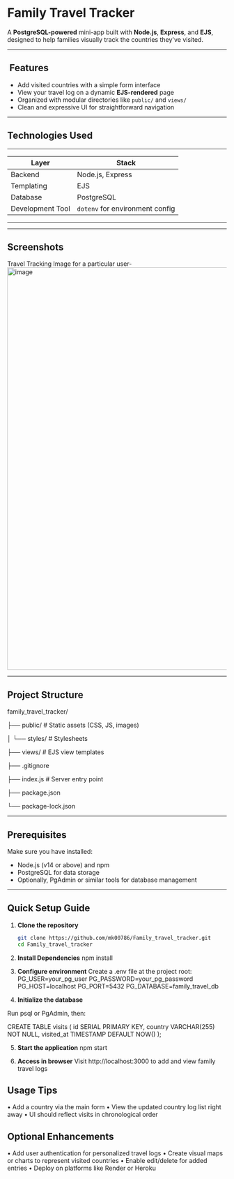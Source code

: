 # Family Travel Tracker

A **PostgreSQL-powered** mini-app built with **Node.js**, **Express**, and **EJS**, designed to help families visually track the countries they've visited.

---

## ​ Features

- Add visited countries with a simple form interface  
- View your travel log on a dynamic **EJS-rendered** page  
- Organized with modular directories like `public/` and `views/`  
- Clean and expressive UI for straightforward navigation

---

##  Technologies Used
-----------------------------------------------------
| Layer            | Stack                          |
|------------------|--------------------------------|
| Backend          | Node.js, Express               |
| Templating       | EJS                            |
| Database         | PostgreSQL                     |
| Development Tool | `dotenv` for environment config|
-----------------------------------------------------

---

##   Screenshots

Travel Tracking Image for a particular user-
<img width="1882" height="923" alt="image" src="https://github.com/user-attachments/assets/e2948fb7-a3ef-4a6c-8cd9-2271bf4b3d9d" />

---
##  Project Structure

family_travel_tracker/

├── public/ # Static assets (CSS, JS, images)

│ └── styles/ # Stylesheets

├── views/ # EJS view templates

├── .gitignore

├── index.js # Server entry point

├── package.json

└── package-lock.json

---

##  Prerequisites

Make sure you have installed:

- Node.js (v14 or above) and npm  
- PostgreSQL for data storage  
- Optionally, PgAdmin or similar tools for database management

---

##  Quick Setup Guide

1. **Clone the repository**
   ```bash
   git clone https://github.com/mk00786/Family_travel_tracker.git
   cd Family_travel_tracker

2. **Install Dependencies**
    npm install

3.  **Configure environment**
    Create a .env file at the project root:
    PG_USER=your_pg_user
    PG_PASSWORD=your_pg_password
    PG_HOST=localhost
    PG_PORT=5432
    PG_DATABASE=family_travel_db

4.  **Initialize the database**

Run psql or PgAdmin, then:

CREATE TABLE visits (
  id SERIAL PRIMARY KEY,
  country VARCHAR(255) NOT NULL,
  visited_at TIMESTAMP DEFAULT NOW()
);

5.  **Start the application**
npm start

6.  **Access in browser**
Visit http://localhost:3000 to add and view family travel logs


## Usage Tips

•	Add a country via the main form
•	View the updated country log list right away
•	UI should reflect visits in chronological order
## Optional Enhancements

•	Add user authentication for personalized travel logs
•	Create visual maps or charts to represent visited countries
•	Enable edit/delete for added entries
•	Deploy on platforms like Render or Heroku
